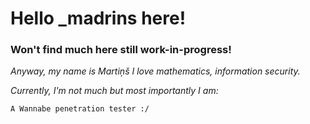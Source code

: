 # Hello _madrins here!
### Won't find much here still work-in-progress!
*Anyway, my name is Martiņš I love mathematics, information security.*

*Currently, I'm not much but most importantly I am:*


`A Wannabe penetration tester :/`
